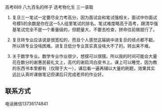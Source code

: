 高考689 八九百名的样子 选考物化生 三一录取

1. 复旦三一笔试一定要尽全力考高分，因为面试会和笔试强相关，面试中你面试号模5的余数是你在这一5人组里笔试的排名。笔试难度略高于高考，跟清华强基笔试完全不是一个重量级的，但题量大，不要去检查，拼命往前做就行了。

2. 复旦转专业应该说是很宽松的，而且个人感觉这届姚中进复旦的绩点都不戳，所以转专业没啥困难。进复旦低分专业其实真没啥大不了的，转出来不难。

3. 关于数学专业。数学专业作业很少，想摆可以很摆。所以我的时间可能会大量花在数分的谢惠民裴礼文上，高代的谢启鸿白皮书上。课上可以睡觉，因为教的东西书本里都有（仅限于大一），课后看一遍再辅以大量的刷题，效果其实远比认真听课做笔记但课后只完成老师的作业好。

## **联系方式**
电话微信13736174841